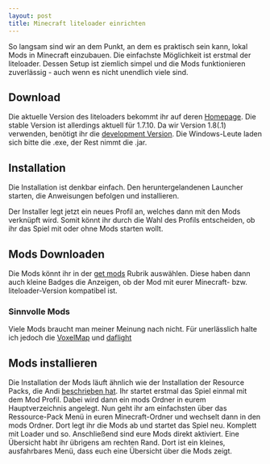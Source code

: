 ```yaml
---
layout: post
title: Minecraft liteloader einrichten
---
```


So langsam sind wir an dem Punkt, an dem es praktisch sein kann, lokal Mods in Minecraft einzubauen. Die einfachste Möglichkeit ist erstmal der liteloader. Dessen Setup ist ziemlich simpel und die Mods funktionieren zuverlässig - auch wenn es nicht unendlich viele sind.

## Download 
Die aktuelle Version des liteloaders bekommt ihr auf deren [Homepage](http://www.liteloader.com/download). Die stable Version ist allerdings aktuell für 1.7.10. Da wir Version 1.8(.1) verwenden, benötigt ihr die [development Version](http://jenkins.liteloader.com/job/LiteLoaderInstaller/). Die Windows-Leute laden sich bitte die .exe, der Rest nimmt die .jar.

## Installation
Die Installation ist denkbar einfach. Den heruntergelandenen Launcher starten, die Anweisungen befolgen und installieren.

Der Installer legt jetzt ein neues Profil an, welches dann mit den Mods verknüpft wird. Somit könnt ihr durch die Wahl des Profils entscheiden, ob ihr das Spiel mit oder ohne Mods starten wollt.

## Mods Downloaden
Die Mods könnt ihr in der [get mods](http://www.liteloader.com/mods) Rubrik auswählen. Diese haben dann auch kleine Badges die Anzeigen, ob der Mod mit eurer Minecraft- bzw. liteloader-Version kompatibel ist.

### Sinnvolle Mods
Viele Mods braucht man meiner Meinung nach nicht. Für unerlässlich halte ich jedoch die [VoxelMap](http://minecraft.curseforge.com/mc-mods/225179-voxelmap/files/latest) und [daflight](http://daflight.dags.me/versions/1.8/mod_DaFlight_2.0b2_mc1.8.litemod)

## Mods installieren
Die Installation der Mods läuft ähnlich wie der Installation der Resource Packs, die Andi [beschrieben hat](http://wiki.ttpk.de/minecraft-server/). Ihr startet erstmal das Spiel einmal mit dem Mod Profil. Dabei wird dann ein mods Ordner in eurem Hauptverzeichnis angelegt. Nun geht ihr am einfachsten über das Ressource-Pack Menü in euren Minecraft-Ordner und wechselt dann in den mods Ordner. Dort legt ihr die Mods ab und startet das Spiel neu. Komplett mit Loader und so. 
Anschließend sind eure Mods direkt aktiviert. Eine Übersicht habt ihr übrigens am rechten Rand. Dort ist ein kleines, ausfahrbares Menü, dass euch eine Übersicht über die Mods zeigt.
